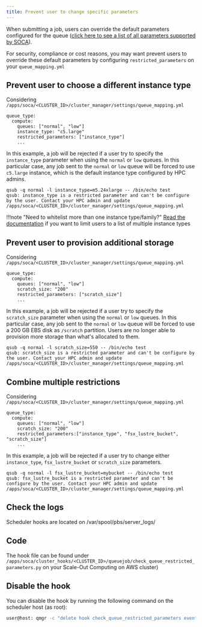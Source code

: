 ```yaml
---
title: Prevent user to change specific parameters
---
```


When submitting a job, users can override the default parameters configured for the queue ([click here to see a list of all parameters supported by SOCA](../../tutorials/integration-ec2-job-parameters/)).
 
 For security, compliance or cost reasons, you may want prevent users to override these default parameters by configuring `restricted_parameters` on your `queue_mapping.yml`

## Prevent user to choose a different instance type

Considering `/apps/soca/<CLUSTER_ID>/cluster_manager/settings/queue_mapping.yml`

```hl_lines="5"
queue_type:
  compute:
    queues: ["normal", "low"]
    instance_type: "c5.large"
    restricted_parameters: ["instance_type"]
    ...
```

In this example, a job will be rejected if a user try to specify the `instance_type` parameter when using the `normal` or `low` queues. In this particular case, any job sent to the `normal` or `low` queue will be forced to use `c5.large` instance, which is the default instance type configured by HPC admins. 

~~~console
qsub -q normal -l instance_type=m5.24xlarge -- /bin/echo test
qsub: instance_type is a restricted parameter and can't be configure by the user. Contact your HPC admin and update /apps/soca/<CLUSTER_ID>/cluster_manager/settings/queue_mapping.yml
~~~

!!!note "Need to whitelist more than one instance type/family?"
    [Read the documentation](../../security/manage-queue-instance-types/) if you want to limit users to a list of multiple instance types

## Prevent user to provision additional storage

Considering `/apps/soca/<CLUSTER_ID>/cluster_manager/settings/queue_mapping.yml`

```hl_lines="5 9"
queue_type:
  compute:
    queues: ["normal", "low"]
    scratch_size: "200"
    restricted_parameters: ["scratch_size"]
    ... 
```
In this example, a job will be rejected if a user try to specify the `scratch_size` parameter when using the `normal` or `low` queues. In this particular case, any job sent to the `normal` or `low` queue will be forced to use a 200 GB EBS disk as `/scratch` partition. Users are no longer able to provision more storage than what's allocated to them.

~~~console
qsub -q normal -l scratch_size=550 -- /bin/echo test
qsub: scratch_size is a restricted parameter and can't be configure by the user. Contact your HPC admin and update /apps/soca/<CLUSTER_ID>/cluster_manager/settings/queue_mapping.yml
~~~


## Combine multiple restrictions

Considering `/apps/soca/<CLUSTER_ID>/cluster_manager/settings/queue_mapping.yml`

```hl_lines="5"
queue_type:
  compute:
    queues: ["normal", "low"]
    scratch_size: "200"
    restricted_parameters:["instance_type", "fsx_lustre_bucket", "scratch_size"]
    ...
```

In this example, a job will be rejected if a user try to change either `instance_type`, `fsx_lustre_bucket` or `scratch_size` parameters.

~~~console
qsub -q normal -l fsx_lustre_bucket=mybucket -- /bin/echo test
qsub: fsx_lustre_bucket is a restricted parameter and can't be configure by the user. Contact your HPC admin and update /apps/soca/<CLUSTER_ID>/cluster_manager/settings/queue_mapping.yml
~~~

## Check the logs
Scheduler hooks are located on /var/spool/pbs/server_logs/

## Code
The hook file can be found under `/apps/soca/cluster_hooks/<CLUSTER_ID>/queuejob/check_queue_restricted_parameters.py` on your Scale-Out Computing on AWS cluster)

## Disable the hook
You can disable the hook by running the following command on the scheduler host (as root):

~~~bash
user@host: qmgr -c "delete hook check_queue_restricted_parameters event=queuejob"
~~~